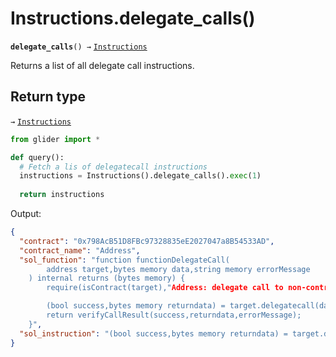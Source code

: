 # Instructions.delegate\_calls()

**`delegate_calls`**`() →` [`Instructions`](./)

Returns a list of all delegate call instructions.

## Return type

`→` [`Instructions`](./)

```python
from glider import *

def query():
  # Fetch a lis of delegatecall instructions
  instructions = Instructions().delegate_calls().exec(1)
  
  return instructions
```

Output:

```json
{
  "contract": "0x798AcB51D8FBc97328835eE2027047a8B54533AD",
  "contract_name": "Address",
  "sol_function": "function functionDelegateCall(
        address target,bytes memory data,string memory errorMessage
    ) internal returns (bytes memory) {
        require(isContract(target),"Address: delegate call to non-contract");

        (bool success,bytes memory returndata) = target.delegatecall(data);
        return verifyCallResult(success,returndata,errorMessage);
    }",
  "sol_instruction": "(bool success,bytes memory returndata) = target.delegatecall(data)"
}
```

